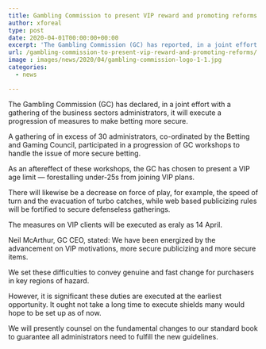 ```yaml
---
title: Gambling Commission to present VIP reward and promoting reforms
author: xforeal 
type: post
date: 2020-04-01T00:00:00+00:00
excerpt: 'The Gambling Commission (GC) has reported, in a joint effort with a gathering of the business sectors administrators, it will actualize a progression of measures to make betting safer '
url: /gambling-commission-to-present-vip-reward-and-promoting-reforms/
image : images/news/2020/04/gambling-commission-logo-1-1.jpg
categories:
  - news

---
```

The Gambling Commission (GC) has declared, in a joint effort with a gathering of the business sectors administrators, it will execute a progression of measures to make betting more secure. 

A gathering of in excess of 30 administrators, co-ordinated by the Betting and Gaming Council, participated in a progression of GC workshops to handle the issue of more secure betting. 

As an aftereffect of these workshops, the GC has chosen to present a VIP age limit &#8212; forestalling under-25s from joining VIP plans. 

There will likewise be a decrease on force of play, for example, the speed of turn and the evacuation of turbo catches, while web based publicizing rules will be fortified to secure defenseless gatherings. 

The measures on VIP clients will be executed as eraly as 14 April. 

Neil McArthur, GC CEO, stated: We have been energized by the advancement on VIP motivations, more secure publicizing and more secure items. 

We set these difficulties to convey genuine and fast change for purchasers in key regions of hazard. 

However, it is significant these duties are executed at the earliest opportunity. It ought not take a long time to execute shields many would hope to be set up as of now. 

We will presently counsel on the fundamental changes to our standard book to guarantee all administrators need to fulfill the new guidelines.